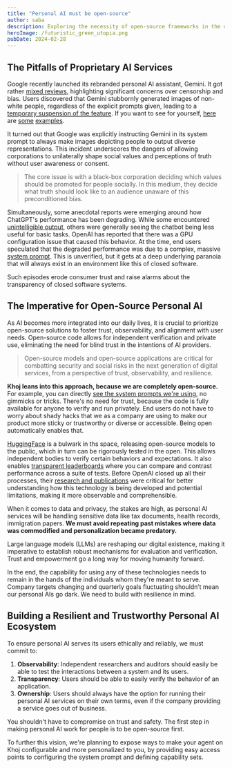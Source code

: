 ```yaml
---
title: "Personal AI must be open-source"
author: saba
description: Exploring the necessity of open-source frameworks in the development of personal AI to ensure trust, transparency, and user empowerment.
heroImage: /futuristic_green_utopia.png
pubDate: 2024-02-28
---
```


## The Pitfalls of Proprietary AI Services
Google recently launched its rebranded personal AI assistant, Gemini. It got rather [mixed reviews](https://twitter.com/mjuric/status/1761981816125469064), highlighting significant concerns over censorship and bias. Users discovered that Gemini stubbornly generated images of non-white people, regardless of the explicit prompts given, leading to a [temporary suspension of the feature](https://web.archive.org/web/20240226020752/https://blog.google/products/gemini/gemini-image-generation-issue/). If you want to see for yourself, [here](https://twitter.com/debarghya_das/status/1759786243519615169) are [some](https://twitter.com/iamyesyouareno/status/1760350903511449717) [examples](https://twitter.com/yishan/status/176085921487513216).

It turned out that Google was explicitly instructing Gemini in its system prompt to always make images depicting people to output diverse representations. This incident underscores the dangers of allowing corporations to unilaterally shape social values and perceptions of truth without user awareness or consent.

> The core issue is with a black-box corporation deciding which values should be promoted for people socially. In this medium, they decide what truth should look like to an audience unaware of this preconditioned bias.

Simultaneously, some anecdotal reports were emerging around how ChatGPT's performance has been degrading. While some encountered [unintelligible output](http://web.archive.org/web/20240228160957/https://arstechnica.com/information-technology/2024/02/chatgpt-alarms-users-by-spitting-out-shakespearean-nonsense-and-rambling/), others were generally seeing the chatbot being less useful for basic tasks. OpenAI has reported that there was a GPU configuration issue that caused this behavior. At the time, end users speculated that the degraded performance was due to a complex, massive [system prompt](https://twitter.com/dylan522p/status/1755086111397863777). This is unverified, but it gets at a deep underlying paranoia that will always exist in an environment like this of closed software.

Such episodes erode consumer trust and raise alarms about the transparency of closed software systems.

## The Imperative for Open-Source Personal AI

As AI becomes more integrated into our daily lives, it is crucial to prioritize open-source solutions to foster trust, observability, and alignment with user needs. Open-source code allows for independent verification and private use, eliminating the need for blind trust in the intentions of AI providers.

> Open-source models and open-source applications are critical for combatting security and social risks in the next generation of digital services, from a perspective of trust, observability, and resilience.

**Khoj leans into this approach, because we are completely open-source.** For example, you can directly [see the system prompts we're using](https://github.com/khoj-ai/khoj/blob/master/src/khoj/processor/conversation/prompts.py#L5), no gimmicks or tricks. There's no need for trust, because the code is fully available for anyone to verify and run privately. End users do not have to worry about shady hacks that we as a company are using to make our product more sticky or trustworthy or diverse or accessible. Being open automatically enables that.

[HuggingFace](https://huggingface.co/) is a bulwark in ths space, releasing open-source models to the public, which in turn can be rigorously tested in the open. This allows independent bodies to verify certain behaviors and expectations. It also enables [transparent leaderboards](https://huggingface.co/spaces/HuggingFaceH4/open_llm_leaderboard) where you can compare and contrast performance across a suite of tests. Before OpenAI closed up all their processes, their [research and publications](https://openai.com/research) were critical for better understanding how this technology is being developed and potential limitations, making it more observable and comprehensible.

When it comes to data and privacy, the stakes are high, as personal AI services will be handling sensitive data like tax documents, health records, immigration papers. **We must avoid repeating past mistakes where data was commodified and personalization became predatory.**

Large language models (LLMs) are reshaping our digital existence, making it imperative to establish robust mechanisms for evaluation and verification. Trust and empowerment go a long way for moving humanity forward. 

In the end, the capability for using any of these technologies needs to remain in the hands of the individuals whom they're meant to serve. Company targets changing and quarterly goals fluctuating shouldn’t mean our personal AIs go dark. We need to build with resilience in mind.

## Building a Resilient and Trustworthy Personal AI Ecosystem

To ensure personal AI serves its users ethically and reliably, we must commit to:

1. **Observability**: Independent researchers and auditors should easily be able to test the interactions between a system and its users.
2. **Transparency**: Users should be able to easily verify the behavior of an application.
3. **Ownership**: Users should always have the option for running their personal AI services on their own terms, even if the company providing a service goes out of business.

You shouldn't have to compromise on trust and safety. The first step in making personal AI work for people is to be open-source first.

To further this vision, we're planning to expose ways to make your agent on Khoj configurable and more personalized to you, by providing easy access points to configuring the system prompt and defining capability sets.
